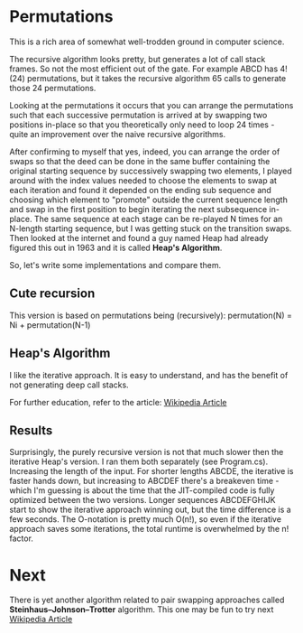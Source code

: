 # Permutations
This is a rich area of somewhat well-trodden ground in computer science. 

The recursive algorithm looks pretty, but generates a lot of call stack frames. So not the most efficient out of the gate. For example ABCD has 4! (24) permutations, but it takes the recursive algorithm 65 calls to generate those 24 permutations.

Looking at the permutations it occurs that you can arrange the permutations such that each successive permutation is arrived at by swapping two positions in-place so that you theoretically only need to loop 24 times - quite an improvement over the naive recursive algorithms.

After confirming to myself that yes, indeed, you can arrange the order of swaps so that the deed can be done in the same buffer containing the original starting sequence by successively swapping two elements, I played around with the index values needed to choose the elements to swap at each iteration and found it depended on the ending sub sequence and choosing which element to "promote" outside the current sequence length and swap in the first position to begin iterating the next subsequence in-place. The same sequence at each stage can be re-played N times for an N-length starting sequence, but I was getting stuck on the transition swaps. Then looked at the internet and found a guy named Heap had already figured this out in 1963 and it is called **Heap's Algorithm**.

So, let's write some implementations and compare them.

## Cute recursion
This version is based on permutations being (recursively):
permutation(N) = Ni + permutation(N-1)

## Heap's Algorithm

I like the iterative approach. It is easy to understand, and has the benefit of not generating deep call stacks.

For further education, refer to the article: [Wikipedia Article](https://en.wikipedia.org/wiki/Heap%27s_algorithm#)

## Results
Surprisingly, the purely recursive version is not that much slower then the iterative Heap's version. I ran them both separately (see Program.cs). Increasing the length of the input. For shorter lengths ABCDE, the iterative is faster hands down, but increasing to ABCDEF there's a breakeven time - which I'm guessing is about the time that the JIT-compiled code is fully optimized between the two versions. Longer sequences ABCDEFGHIJK start to show the iterative approach winning out, but the time difference is a few seconds. The O-notation is pretty much O(n!), so even if the iterative approach saves some iterations, the total runtime is overwhelmed by the n! factor.

# Next
There is yet another algorithm related to pair swapping approaches called **Steinhaus–Johnson–Trotter** algorithm. 
This one may be fun to try next [Wikipedia Article](https://en.wikipedia.org/wiki/Steinhaus%E2%80%93Johnson%E2%80%93Trotter_algorithm
)
